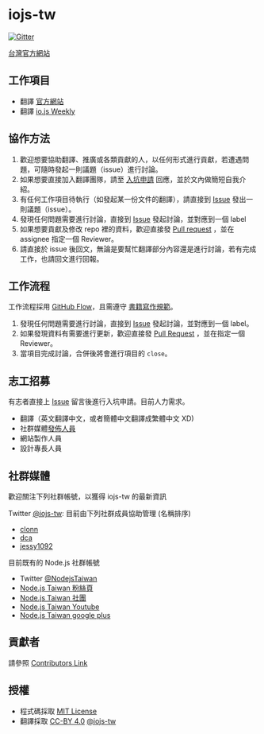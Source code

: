 # iojs-tw

[![Gitter](https://badges.gitter.im/Join%20Chat.svg)](https://gitter.im/iojs/iojs-tw?utm_source=badge&utm_medium=badge&utm_campaign=pr-badge)

[台灣官方網站](http://iojs.nodejs.tw/)

## 工作項目

* 翻譯 [官方網站](https://github.com/iojs/iojs-tw/issues/9)
* 翻譯 [io.js Weekly](https://github.com/iojs/iojs-tw/issues/8)

## 協作方法

 1. 歡迎想要協助翻譯、推廣或各類貢獻的人，以任何形式進行貢獻，若遭遇問題，可隨時發起一則議題（issue）進行討論。
 2. 如果想要直接加入翻譯團隊，請至 [入坑申請](https://github.com/iojs/iojs-tw/issues/2) 回應，並於文內做簡短自我介紹。
 3. 有任何工作項目待執行（如發起某一份文件的翻譯），請直接到 [Issue](https://github.com/iojs/iojs-tw/issues/new) 發出一則議題（issue）。
 4. 發現任何問題需要進行討論，直接到 [Issue](https://github.com/iojs/iojs-tw/issues/new) 發起討論，並對應到一個 label
 5. 如果想要貢獻及修改 repo 裡的資料，歡迎直接發 [Pull request](https://github.com/iojs/iojs-tw/pulls) ，並在 assignee 指定一個 Reviewer。
 6. 請直接於 issue 後回文，無論是要幫忙翻譯部分內容還是進行討論，若有完成工作，也請回文進行回報。

## 工作流程

工作流程採用 [GitHub Flow](https://guides.github.com/introduction/flow/index.html)，且需遵守 [書籍寫作規範](./guideline/convention.md)。

 1. 發現任何問題需要進行討論，直接到 [Issue](https://github.com/iojs/iojs-tw/issues/new) 發起討論，並對應到一個 label。
 2. 如果發現資料有需要進行更新，歡迎直接發 [Pull Request](https://github.com/iojs/iojs-tw/pulls) ，並在指定一個 Reviewer。
 3. 當項目完成討論，合併後將會進行項目的 `close`。

## 志工招募

有志者直接上 [Issue](https://github.com/iojs/iojs-tw/issues/2) 留言後進行入坑申請。目前人力需求。

 * 翻譯（英文翻譯中文，或者簡體中文翻譯成繁體中文 XD)
 * 社群媒體[發佈人員](https://github.com/iojs/iojs-tw/issues/5)
 * 網站製作人員
 * 設計專長人員

## 社群媒體

歡迎關注下列社群帳號，以獲得 iojs-tw 的最新資訊

Twitter [@iojs-tw](https://twitter.com/iojs_tw): 目前由下列社群成員協助管理 (名稱排序)
 - [clonn](https://github.com/clonn)
 - [dca](https://github.com/dca)
 - [jessy1092](https://github.com/jessy1092)

目前既有的 Node.js 社群帳號

- Twitter [@NodejsTaiwan](https://twitter.com/NodejsTaiwan)
- [Node.js Taiwan 粉絲頁](https://www.facebook.com/NodeJS.tw)
- [Node.js Taiwan 社團](https://www.facebook.com/groups/node.js.tw)
- [Node.js Taiwan Youtube](https://www.youtube.com/user/nodejsTaiwan)
- [Node.js Taiwan google plus](https://plus.google.com/106619802476745918068)

## 貢獻者

請參照 [Contributors Link](https://github.com/iojs/iojs-tw/graphs/contributors)

## 授權

* 程式碼採取 [MIT License](https://github.com/iojs/iojs-tw/blob/master/LICENSE.txt)
* 翻譯採取 [CC-BY 4.0](https://creativecommons.org/licenses/by/4.0/deed.zh_TW) [@iojs-tw](https://github.com/iojs/iojs-tw)

